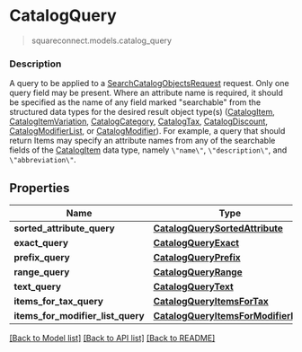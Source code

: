 # CatalogQuery
> squareconnect.models.catalog_query

### Description

A query to be applied to a [SearchCatalogObjectsRequest](#type-searchcatalogobjectsrequest) request. Only one query field may be present.  Where an attribute name is required, it should be specified as the name of any field marked \"searchable\" from the structured data types for the desired result object type(s) ([CatalogItem](#type-catalogitem), [CatalogItemVariation](#type-catalogitemvariation), [CatalogCategory](#type-catalogcategory), [CatalogTax](#type-catalogtax), [CatalogDiscount](#type-catalogdiscount), [CatalogModifierList](#type-catalogmodifierlist), or [CatalogModifier](#type-catalogmodifier)).  For example, a query that should return Items may specify an attribute names from any of the searchable fields of the [CatalogItem](#type-catalogitem) data type, namely `\"name\"`, `\"description\"`, and `\"abbreviation\"`.

## Properties
Name | Type | Notes
------------ | ------------- | -------------
**sorted_attribute_query** | [**CatalogQuerySortedAttribute**](CatalogQuerySortedAttribute.md) | [optional] 
**exact_query** | [**CatalogQueryExact**](CatalogQueryExact.md) | [optional] 
**prefix_query** | [**CatalogQueryPrefix**](CatalogQueryPrefix.md) | [optional] 
**range_query** | [**CatalogQueryRange**](CatalogQueryRange.md) | [optional] 
**text_query** | [**CatalogQueryText**](CatalogQueryText.md) | [optional] 
**items_for_tax_query** | [**CatalogQueryItemsForTax**](CatalogQueryItemsForTax.md) | [optional] 
**items_for_modifier_list_query** | [**CatalogQueryItemsForModifierList**](CatalogQueryItemsForModifierList.md) | [optional] 

[[Back to Model list]](../README.md#documentation-for-models) [[Back to API list]](../README.md#documentation-for-api-endpoints) [[Back to README]](../README.md)


